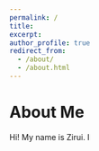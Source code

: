 ```yaml
---
permalink: /
title:
excerpt: 
author_profile: true
redirect_from: 
  - /about/
  - /about.html
---
```


About Me
======

Hi! My name is Zirui. I 
